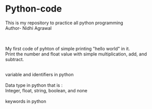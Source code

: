 # Python-code
This is my repository to practice all python programming 
<br>
Author- Nidhi Agrawal

<br><br>
 My first code of pyhton of simple printing "hello world" in it.
 <br>
 Print the number and float value with simple multiplication, add, and subtract.
 <br>
 <br>

 variable and identifiers in python
 <br>
 <br>
 Data type in python that is :
 <br>
 Integer, float, string, boolean, and none
 <br>
 <br>
 keywords in python

